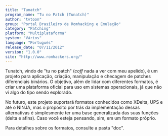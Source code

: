 ```yaml
---
title: "Tunatch"
program_name: "Tu no Patch (Tunatch)"
author: "tvtoon"
group: "Portal Brasileiro de Romhacking e Emulação"
category: "Patching"
platform: "Multiplataforma"
system: "Vários"
language: "Português"
release_date: "07/11/2012"
version: "1.0.0"
site: "http://www.romhackers.org/"
---
```

Tunatch, vindo de "tu no patch" (*coff* nada a ver com meu apelido), é um projeto para aplicação, criação, manipulação e checagem de patches diferenciais binários. O objetivo, além de lidar com diferentes formatos, é criar uma plataforma oficial para uso em sistemas operacionais, já que não vi algo do tipo sendo explorado.

No futuro, este projeto suportará formatos conhecidos como XDelta, UPS e até o NINJA, mas o propósito por trás da implementação dessas alternativas é simplesmente ter uma base generalizada das suas funções (delta e afins). Caso você esteja pensando, sim, em um formato próprio.

Para detalhes sobre os formatos, consulte a pasta "doc".
